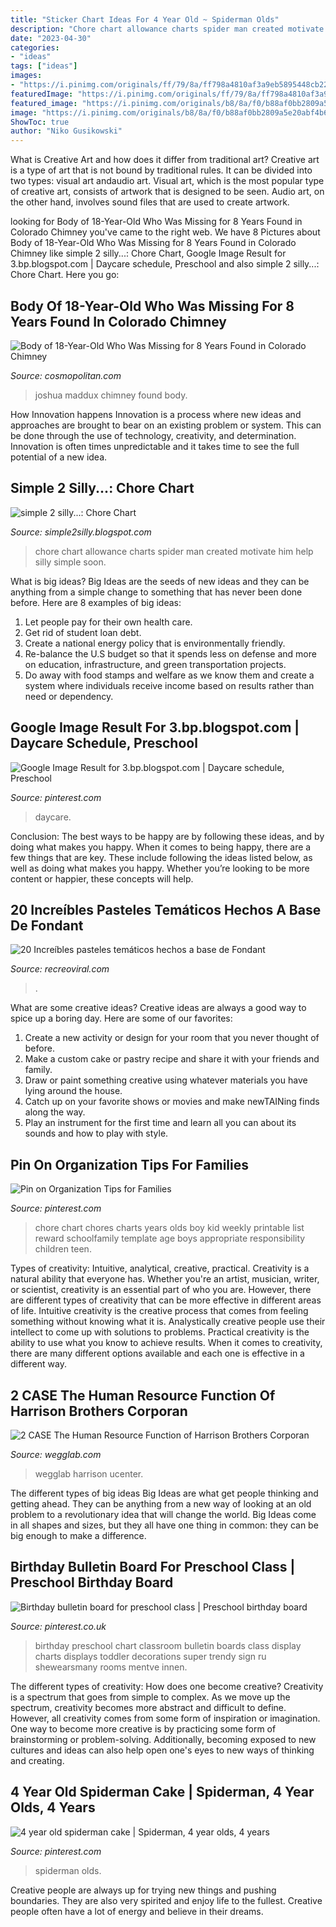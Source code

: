 ```yaml
---
title: "Sticker Chart Ideas For 4 Year Old ~ Spiderman Olds"
description: "Chore chart allowance charts spider man created motivate him help silly simple soon"
date: "2023-04-30"
categories:
- "ideas"
tags: ["ideas"]
images:
- "https://i.pinimg.com/originals/ff/79/8a/ff798a4810af3a9eb5895448cb22be0f.jpg"
featuredImage: "https://i.pinimg.com/originals/ff/79/8a/ff798a4810af3a9eb5895448cb22be0f.jpg"
featured_image: "https://i.pinimg.com/originals/b8/8a/f0/b88af0bb2809a5e20abf4b636be50aa3.jpg"
image: "https://i.pinimg.com/originals/b8/8a/f0/b88af0bb2809a5e20abf4b636be50aa3.jpg"
ShowToc: true
author: "Niko Gusikowski"
---
```



What is Creative Art and how does it differ from traditional art?
Creative art is a type of art that is not bound by traditional rules. It can be divided into two types: visual art andaudio art. Visual art, which is the most popular type of creative art, consists of artwork that is designed to be seen. Audio art, on the other hand, involves sound files that are used to create artwork.

	

		
looking for Body of 18-Year-Old Who Was Missing for 8 Years Found in Colorado Chimney you've came to the right web. We have 8 Pictures about Body of 18-Year-Old Who Was Missing for 8 Years Found in Colorado Chimney like simple 2 silly...: Chore Chart, Google Image Result for 3.bp.blogspot.com | Daycare schedule, Preschool and also simple 2 silly...: Chore Chart. Here you go:
		
    
## Body Of 18-Year-Old Who Was Missing For 8 Years Found In Colorado Chimney

<img loading=lazy src="https://hips.hearstapps.com/cos.h-cdn.co/assets/15/40/1600x800/landscape-1443715137-josh.jpg?resize=1200:*" onerror="this.onerror=null;this.src='https://tse2.mm.bing.net/th?id=OIP.6OKeH1GmDv0QhBqsxOKhLQHaDt&amp;pid=15.1';" alt="Body of 18-Year-Old Who Was Missing for 8 Years Found in Colorado Chimney">

_Source: cosmopolitan.com_

>joshua maddux chimney found body. 

	

How Innovation happens
Innovation is a process where new ideas and approaches are brought to bear on an existing problem or system. This can be done through the use of technology, creativity, and determination. Innovation is often times unpredictable and it takes time to see the full potential of a new idea.

    
## Simple 2 Silly...: Chore Chart

<img loading=lazy src="http://2.bp.blogspot.com/_3enO-Erm-9A/TU13qxhpwzI/AAAAAAAAACo/IVuvmOYwmq8/s1600/CHORE+CHART.jpg" onerror="this.onerror=null;this.src='https://tse3.mm.bing.net/th?id=OIP.n5jZ4XpaQoOXI_N6Q-mudAHaFu&amp;pid=15.1';" alt="simple 2 silly...: Chore Chart">

_Source: simple2silly.blogspot.com_

>chore chart allowance charts spider man created motivate him help silly simple soon. 

	

What is big ideas?
Big Ideas are the seeds of new ideas and they can be anything from a simple change to something that has never been done before. Here are 8 examples of big ideas: 
1. Let people pay for their own health care. 
2. Get rid of student loan debt. 
3. Create a national energy policy that is environmentally friendly. 
4. Re-balance the U.S budget so that it spends less on defense and more on education, infrastructure, and green transportation projects. 
5. Do away with food stamps and welfare as we know them and create a system where individuals receive income based on results rather than need or dependency. 

    
## Google Image Result For 3.bp.blogspot.com | Daycare Schedule, Preschool

<img loading=lazy src="https://i.pinimg.com/originals/5a/72/7a/5a727a5e668dadc5a68ba635a9da9e06.jpg" onerror="this.onerror=null;this.src='https://tse4.mm.bing.net/th?id=OIP.rqE0DghGdihZkvwuNsK3YwAAAA&amp;pid=15.1';" alt="Google Image Result for 3.bp.blogspot.com | Daycare schedule, Preschool">

_Source: pinterest.com_

>daycare. 

	

Conclusion: The best ways to be happy are by following these ideas, and by doing what makes you happy.
When it comes to being happy, there are a few things that are key. These include following the ideas listed below, as well as doing what makes you happy. Whether you’re looking to be more content or happier, these concepts will help.

    
## 20 Increíbles Pasteles Temáticos Hechos A Base De Fondant

<img loading=lazy src="https://www.recreoviral.com/wp-content/uploads/2016/03/20-PASTELES-FONDANT-2016-3.jpg" onerror="this.onerror=null;this.src='https://tse4.mm.bing.net/th?id=OIP.ZcUKoiNBa9xszy1eXk0f6gHaFj&amp;pid=15.1';" alt="20 Increíbles pasteles temáticos hechos a base de Fondant">

_Source: recreoviral.com_

>. 

	

What are some creative ideas?
Creative ideas are always a good way to spice up a boring day. Here are some of our favorites: 
1. Create a new activity or design for your room that you never thought of before. 
2. Make a custom cake or pastry recipe and share it with your friends and family. 
3. Draw or paint something creative using whatever materials you have lying around the house. 
4. Catch up on your favorite shows or movies and make newTAINing finds along the way. 
5. Play an instrument for the first time and learn all you can about its sounds and how to play with style.

    
## Pin On Organization Tips For Families

<img loading=lazy src="https://i.pinimg.com/736x/e7/ad/2a/e7ad2ae37075d668df9f9f8f2f28693b--chore-chart-for-kids-chores-for-kids.jpg" onerror="this.onerror=null;this.src='https://tse1.mm.bing.net/th?id=OIP.ttYDl5ga7dOdSHsugnPQogHaFu&amp;pid=15.1';" alt="Pin on Organization Tips for Families">

_Source: pinterest.com_

>chore chart chores charts years olds boy kid weekly printable list reward schoolfamily template age boys appropriate responsibility children teen. 

	

Types of creativity: Intuitive, analytical, creative, practical.
Creativity is a natural ability that everyone has. Whether you're an artist, musician, writer, or scientist, creativity is an essential part of who you are. However, there are different types of creativity that can be more effective in different areas of life. Intuitive creativity is the creative process that comes from feeling something without knowing what it is. Analystically creative people use their intellect to come up with solutions to problems. Practical creativity is the ability to use what you know to achieve results. When it comes to creativity, there are many different options available and each one is effective in a different way.

    
## 2 CASE The Human Resource Function Of Harrison Brothers Corporan

<img loading=lazy src="https://wegglab.com/wp-content/uploads/2021/01/image-2393.png" onerror="this.onerror=null;this.src='https://tse2.mm.bing.net/th?id=OIP.HOEYSs_y2X009cGnWMRjuQHaFh&amp;pid=15.1';" alt="2 CASE The Human Resource Function of Harrison Brothers Corporan">

_Source: wegglab.com_

>wegglab harrison ucenter. 

	

The different types of big ideas
Big Ideas are what get people thinking and getting ahead. They can be anything from a new way of looking at an old problem to a revolutionary idea that will change the world. Big Ideas come in all shapes and sizes, but they all have one thing in common: they can be big enough to make a difference.

    
## Birthday Bulletin Board For Preschool Class | Preschool Birthday Board

<img loading=lazy src="https://i.pinimg.com/originals/ff/79/8a/ff798a4810af3a9eb5895448cb22be0f.jpg" onerror="this.onerror=null;this.src='https://tse4.mm.bing.net/th?id=OIP.CRuqTWBuCuWOT9DYkHKmqAHaJ4&amp;pid=15.1';" alt="Birthday bulletin board for preschool class | Preschool birthday board">

_Source: pinterest.co.uk_

>birthday preschool chart classroom bulletin boards class display charts displays toddler decorations super trendy sign ru shewearsmany rooms mentve innen. 

	

The different types of creativity: How does one become creative?
Creativity is a spectrum that goes from simple to complex. As we move up the spectrum, creativity becomes more abstract and difficult to define. However, all creativity comes from some form of inspiration or imagination. One way to become more creative is by practicing some form of brainstorming or problem-solving. Additionally, becoming exposed to new cultures and ideas can also help open one's eyes to new ways of thinking and creating.

    
## 4 Year Old Spiderman Cake | Spiderman, 4 Year Olds, 4 Years

<img loading=lazy src="https://i.pinimg.com/originals/b8/8a/f0/b88af0bb2809a5e20abf4b636be50aa3.jpg" onerror="this.onerror=null;this.src='https://tse3.mm.bing.net/th?id=OIP.-N1qxl5ab9afRCGkk1IOFAAAAA&amp;pid=15.1';" alt="4 year old spiderman cake | Spiderman, 4 year olds, 4 years">

_Source: pinterest.com_

>spiderman olds. 

	

Creative people are always up for trying new things and pushing boundaries. They are also very spirited and enjoy life to the fullest. Creative people often have a lot of energy and believe in their dreams.

